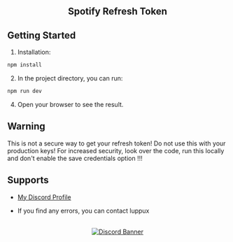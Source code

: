 <h2 align="center">
Spotify Refresh Token
</h2>

## Getting Started

1. Installation:
```bash
npm install
```

2. In the project directory, you can run:

```bash
npm run dev
```

4. Open your browser to see the result.

## Warning 

 This is not a secure way to get your refresh token! Do not use this with your production keys!
For increased security, look over the code, run this locally and don't enable the save credentials option !!!

## Supports

- [My Discord Profile](https://discord.com/users/852103749228036136)

- If you find any errors, you can contact luppux
<br> </br>
<p align="center">
  <a href="https://discord.gg/luppux" target="_blank">
    <img src="https://api.weblutions.com/discord/invite/luppux/" alt="Discord Banner">
  </a>
</p>
